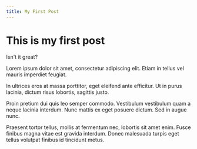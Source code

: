 ```yaml
---
title: My First Post
---
```


# This is my first post

Isn't it great?

Lorem ipsum dolor sit amet, consectetur adipiscing elit. Etiam in tellus vel mauris imperdiet feugiat.

In ultrices eros at massa porttitor, eget eleifend ante efficitur. Ut in purus lacinia, dictum risus lobortis, sagittis justo. 

Proin pretium dui quis leo semper commodo. Vestibulum vestibulum quam a neque lacinia interdum. Nunc mattis ex eget posuere dictum. Sed in augue nunc. 

Praesent tortor tellus, mollis at fermentum nec, lobortis sit amet enim. Fusce finibus magna vitae est gravida interdum. Donec malesuada turpis eget tellus volutpat finibus id tincidunt metus.